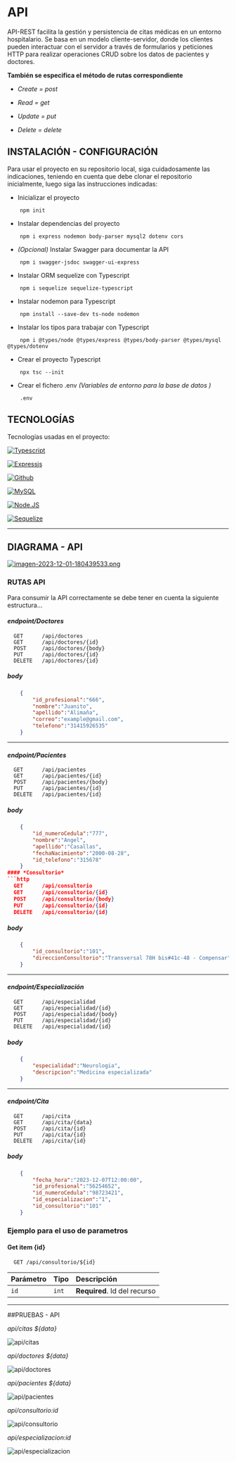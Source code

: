 #  API

API-REST facilita la gestión y persistencia de citas médicas en un entorno hospitalario. Se basa en un modelo cliente-servidor, donde los clientes pueden interactuar con el servidor a través de formularios y peticiones HTTP para realizar operaciones CRUD sobre los datos de pacientes y doctores.

**También se especifica el método de rutas correspondiente**

- *Create = post* 

- *Read = get*

- *Update = put*

- *Delete = delete*


## INSTALACIÓN - CONFIGURACIÓN
Para usar el proyecto en su repositorio local, siga cuidadosamente las indicaciones, teniendo en cuenta que debe clonar el repositorio
inicialmente, luego siga las instrucciones indicadas:

- Inicializar el proyecto
```code
    npm init 
```
- Instalar dependencias del proyecto
```code
    npm i express nodemon body-parser mysql2 dotenv cors
```
- *(Opcional)* Instalar Swagger para documentar la API
```code
    npm i swagger-jsdoc swagger-ui-express
```
-  Instalar ORM sequelize con Typescript
```code
    npm i sequelize sequelize-typescript
```
- Instalar nodemon para Typescript
```code
    npm install --save-dev ts-node nodemon
```
- Instalar los tipos para trabajar con Typescript
```code
    npm i @types/node @types/express @types/body-parser @types/mysql @types/dotenv
```
- Crear el proyecto Typescript
```code
    npx tsc --init
```
- Crear el fichero .env *(Variables de entorno para la base de datos )*
```code
    .env
```
## TECNOLOGÍAS
Tecnologías usadas en el proyecto:

[![Typescript](https://img.shields.io/badge/TypeScript-007ACC?style=for-the-badge&logo=typescript&logoColor=white)]()

[![Expressjs](https://img.shields.io/badge/Express.js-404D59?style=for-the-badge)]()

[![Github](https://img.shields.io/badge/GitHub-100000?style=for-the-badge&logo=github&logoColor=white)]()

[![MySQL](https://img.shields.io/badge/MySQL-4479A1?style=for-the-badge&logo=mysql&logoColor=white&labelColor=101010)]()

[![Node.JS](https://img.shields.io/badge/Node.JS-339933?style=for-the-badge&logo=node.js&logoColor=white&labelColor=101010)]()

[![Sequelize](https://img.shields.io/badge/sequelize-323330?style=for-the-badge&logo=sequelize&logoColor=blue)]()

<hr>

<h2>DIAGRAMA - API </h2>

[![imagen-2023-12-01-180439533.png](https://i.postimg.cc/mZyTncmZ/imagen-2023-12-01-180439533.png)](https://postimg.cc/MXXkMGkg)

<h3>
    RUTAS API
</h3>

Para consumir la API correctamente se debe tener en cuenta la siguiente estructura...

#### *endpoint/Doctores*
```http
  GET      /api/doctores
  GET      /api/doctores/{id}
  POST     /api/doctores/{body}
  PUT      /api/doctores/{id}
  DELETE   /api/doctores/{id}
```
##### **body**
```json
    {
        "id_profesional":"666",
        "nombre":"Juanito",
        "apellido":"Alimaña",
        "correo":"example@gmail.com",
        "telefono":"31415926535"
    }   

```

-----

#### *endpoint/Pacientes*
```http
  GET      /api/pacientes
  GET      /api/pacientes/{id}
  POST     /api/pacientes/{body}
  PUT      /api/pacientes/{id}
  DELETE   /api/pacientes/{id}
```
##### **body**
```json
    {
        "id_numeroCedula":"777",
        "nombre":"Angel",
        "apellido":"Casallas",
        "fechaNacimiento":"2000-08-28",
        "id_telefono":"315678"
    } 
#### *Consultorio*
```http
  GET      /api/consultorio
  GET      /api/consultorio/{id}
  POST     /api/consultorio/{body}
  PUT      /api/consultorio/{id}
  DELETE   /api/consultorio/{id}
```
##### **body**
```json
    {
        "id_consultorio":"101",
        "direccionConsultorio":"Transversal 78H bis#41c-48 - Compensar"
    }
```
-----

#### *endpoint/Especialización*
```http
  GET      /api/especialidad   
  GET      /api/especialidad/{id}
  POST     /api/especialidad/{body}
  PUT      /api/especialidad/{id}
  DELETE   /api/especialidad/{id}
```
##### **body**
```json
    {
        "especialidad":"Neurologia",
        "descripcion":"Medicina especializada"
    }
```

-----
#### *endpoint/Cita*
```http
  GET      /api/cita   
  GET      /api/cita/{data}
  POST     /api/cita/{id}
  PUT      /api/cita/{id}
  DELETE   /api/cita/{id}
```
##### **body**
```json
    {
        "fecha_hora":"2023-12-07T12:00:00",
        "id_profesional":"56254652",
        "id_numeroCedula":"98723421",
        "id_especializacion":"1",
        "id_consultorio":"101"
    } 
```


### Ejemplo para el uso de parametros
#### Get item {id} 

```http
  GET /api/consultorio/${id}
```

| Parámetro | Tipo     | Descripción                       |
| :-------- | :------- | :-------------------------------- |
| `id`      | `int` | **Required**. Id del recurso |


<hr>

##PRUEBAS - API

*api/citas ${data}*

![api/citas](https://media.giphy.com/media/v1.Y2lkPTc5MGI3NjExZGNmajYwNnhkdW5zNG5vc3Njd2cxZ2R0bTA3Nml0emhleTQzYms2NyZlcD12MV9pbnRlcm5hbF9naWZfYnlfaWQmY3Q9Zw/irKTaZBzqcRc5RJ22w/giphy.gif)

*api/doctores ${data}*

![api/doctores](https://media.giphy.com/media/v1.Y2lkPTc5MGI3NjExNWl1cHk4aHRycmgydm95Y2JwdmMzdDRodXF0MGF3NHY5bG52cXg5OCZlcD12MV9pbnRlcm5hbF9naWZfYnlfaWQmY3Q9Zw/UlDTBnTGP4P2hOURwR/giphy.gif)

*api/pacientes ${data}*

![api/pacientes](https://media.giphy.com/media/v1.Y2lkPTc5MGI3NjExMngycHA0NW1yemVoNmkzMXRiM2lidG50ZTgwN29weTdlcmw2dnZmZiZlcD12MV9pbnRlcm5hbF9naWZfYnlfaWQmY3Q9Zw/5gkMV9oBIx7c02xcbY/giphy.gif)

*api/consultorio:id*

![api/consultorio](https://media.giphy.com/media/v1.Y2lkPTc5MGI3NjExcXNxeGM1eHF1eGowOW5pcmZzMDMybHB5NDFzbXp0cGE1YWJ1Z2U0eCZlcD12MV9pbnRlcm5hbF9naWZfYnlfaWQmY3Q9Zw/1R0Ek0YD2TX5IVX5RM/giphy.gif)

*api/especializacion:id*

![api/especializacion](https://media.giphy.com/media/v1.Y2lkPTc5MGI3NjExd201dW16MDkzcW5vaTcwd21uN2U4b2lzOHE1MmhkeXk1dm9rM2lvYyZlcD12MV9pbnRlcm5hbF9naWZfYnlfaWQmY3Q9Zw/sHILILxU4Oe8kfhz9r/giphy.gif)








